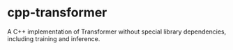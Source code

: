 # cpp-transformer
A C++ implementation of Transformer without special library dependencies, including training and inference.
